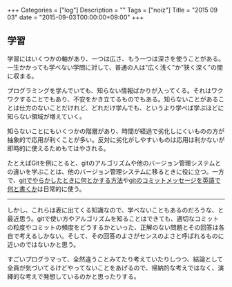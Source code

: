 +++
Categories = ["log"]
Description = ""
Tags = ["noiz"]
Title = "2015 09 03"
date = "2015-09-03T00:00:00+09:00"
+++

## 学習
学習にはいくつかの軸があり、一つは広さ、もう一つは深さを使うことがある。一生かかっても学べない学問に対して、普通の人は"広く浅く"か"狭く深く"の間に収まる。

プログラミングを学んでいても、知らない情報ばかりが入ってくる。それはワクワクすることでもあり、不安をかき立てるものでもある。知らないことがあることは仕方のないことだけれど、どれだけ学んでも、というより学べば学ぶほどに知らない領域が増えていく。

知らないことにもいくつかの階層があり、時間が経過で劣化しにくいものの方が抽象的で応用が利くことが多い。反対に劣化がしやすいものは応用は利かないが即時的に使えるためもてはやされる。

たとえばGitを例にとると、gitのアルゴリズムや他のバージョン管理システムとの違いを学ぶことは、他のバージョン管理システムに移るときに役に立つ。一方で、[gitでやらかしたときに何とかする方法](http://qiita.com/muran001/items/dea2bbbaea1260098051)や[gitのコミットメッセージを英語で何と書くか](http://qiita.com/gogotanaka/items/b65e1b081fa976e5d754)は日常的に使う。

----

しかし、これらは表に出てくる知識なので、学べないこともあるのだろうな、と最近思う。gitで使い方やアルゴリズムを知ることはできても、適切なコミットの粒度やコミットの頻度をどうするかといった、正解のない問題とその回答は各自で考えるしかない。そして、その回答のよさがセンスのよさと呼ばれるものに近いのではないかと思う。

すごいプログラマって、全然違うことみてたり考えていたりしつつ、結論として全員が気づいてるけどやってないことをあげるので、帰納的な考えではなく、演繹的な考えで発想しているのかと思ったりする。